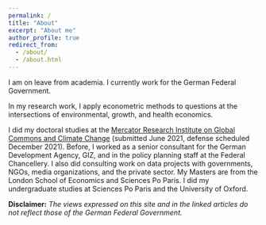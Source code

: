 ```yaml
---
permalink: /
title: "About"
excerpt: "About me"
author_profile: true
redirect_from: 
  - /about/
  - /about.html
---
```


I am on leave from academia. I currently work for the German Federal Government.

In my research work, I apply econometric methods to questions at the intersections of environmental, growth, and health economics.

I did my doctoral studies at the [Mercator Research Institute on Global Commons and Climate Change](https://www.mcc-berlin.net/) (submitted June 2021, defense scheduled December 2021). Before, I worked as a senior consultant for the German Development Agency, GIZ, and in the policy planning staff at the Federal Chancellery. I also did consulting work on data projects with governments, NGOs, media organizations, and the private sector. My Masters are from the London School of Economics and Sciences Po Paris. I did my undergraduate studies at Sciences Po Paris and the University of Oxford.

**Disclaimer:** *The views expressed on this site and in the linked articles do not reflect those of the German Federal Government.*

